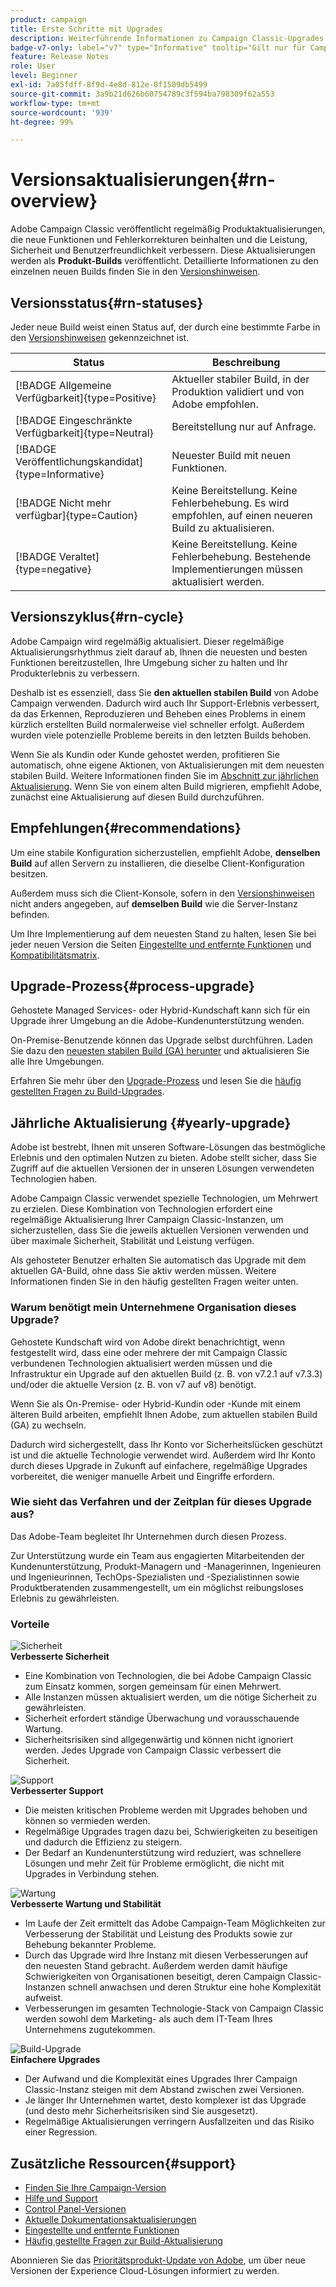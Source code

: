 ```yaml
---
product: campaign
title: Erste Schritte mit Upgrades
description: Weiterführende Informationen zu Campaign Classic-Upgrades
badge-v7-only: label="v7" type="Informative" tooltip="Gilt nur für Campaign Classic v7"
feature: Release Notes
role: User
level: Beginner
exl-id: 7a05fdff-8f9d-4e8d-812e-0f1509db5499
source-git-commit: 3a9b21d626b60754789c3f594ba798309f62a553
workflow-type: tm+mt
source-wordcount: '939'
ht-degree: 99%

---
```


# Versionsaktualisierungen{#rn-overview}



Adobe Campaign Classic veröffentlicht regelmäßig Produktaktualisierungen, die neue Funktionen und Fehlerkorrekturen beinhalten und die Leistung, Sicherheit und Benutzerfreundlichkeit verbessern. Diese Aktualisierungen werden als **Produkt-Builds** veröffentlicht. Detaillierte Informationen zu den einzelnen neuen Builds finden Sie in den [Versionshinweisen](latest-release.md).

## Versionsstatus{#rn-statuses}

Jeder neue Build weist einen Status auf, der durch eine bestimmte Farbe in den [Versionshinweisen](latest-release.md) gekennzeichnet ist.


| Status | Beschreibung |
|---|---|
| [!BADGE Allgemeine Verfügbarkeit]{type=Positive} | Aktueller stabiler Build, in der Produktion validiert und von Adobe empfohlen. |
| [!BADGE Eingeschränkte Verfügbarkeit]{type=Neutral} | Bereitstellung nur auf Anfrage. |
| [!BADGE Veröffentlichungskandidat]{type=Informative} | Neuester Build mit neuen Funktionen. |
| [!BADGE Nicht mehr verfügbar]{type=Caution} | Keine Bereitstellung. Keine Fehlerbehebung. Es wird empfohlen, auf einen neueren Build zu aktualisieren. |
| [!BADGE Veraltet]{type=negative} | Keine Bereitstellung. Keine Fehlerbehebung. Bestehende Implementierungen müssen aktualisiert werden. |

<!--
![](assets/do-not-localize/green3.png) **General Availability** (GA) - Latest stable build, validated in production, and recommended by Adobe. 

![](assets/do-not-localize/limited3.png) **Limited Availability** (LA) - On-demand deployment only.

![](assets/do-not-localize/blue3.png) **Release Candidate** (RC) - Latest build with new capabilities.

![](assets/do-not-localize/orange3.png) **No longer available** - No deployment. No bug fix. Update to a newer build is recommended.

![](assets/do-not-localize/red3.png) **Deprecated** - No deployment. No bug fix. Existing implementations must be upgraded.
-->

## Versionszyklus{#rn-cycle}

Adobe Campaign wird regelmäßig aktualisiert. Dieser regelmäßige Aktualisierungsrhythmus zielt darauf ab, Ihnen die neuesten und besten Funktionen bereitzustellen, Ihre Umgebung sicher zu halten und Ihr Produkterlebnis zu verbessern.

Deshalb ist es essenziell, dass Sie **den aktuellen stabilen Build** von Adobe Campaign verwenden. Dadurch wird auch Ihr Support-Erlebnis verbessert, da das Erkennen, Reproduzieren und Beheben eines Problems in einem kürzlich erstellten Build normalerweise viel schneller erfolgt. Außerdem wurden viele potenzielle Probleme bereits in den letzten Builds behoben.

Wenn Sie als Kundin oder Kunde gehostet werden, profitieren Sie automatisch, ohne eigene Aktionen, von Aktualisierungen mit dem neuesten stabilen Build. Weitere Informationen finden Sie im [Abschnitt zur jährlichen Aktualisierung](#yearly-upgrade). Wenn Sie von einem alten Build migrieren, empfiehlt Adobe, zunächst eine Aktualisierung auf diesen Build durchzuführen.

## Empfehlungen{#recommendations}

Um eine stabile Konfiguration sicherzustellen, empfiehlt Adobe, **denselben Build** auf allen Servern zu installieren, die dieselbe Client-Konfiguration besitzen.

Außerdem muss sich die Client-Konsole, sofern in den [Versionshinweisen](latest-release.md) nicht anders angegeben, auf **demselben Build** wie die Server-Instanz befinden.

Um Ihre Implementierung auf dem neuesten Stand zu halten, lesen Sie bei jeder neuen Version die Seiten [Eingestellte und entfernte Funktionen](../../rn/using/deprecated-features.md) und [Kompatibilitätsmatrix](../../rn/using/compatibility-matrix.md).

## Upgrade-Prozess{#process-upgrade}

Gehostete Managed Services- oder Hybrid-Kundschaft kann sich für ein Upgrade ihrer Umgebung an die Adobe-Kundenunterstützung wenden.

On-Premise-Benutzende können das Upgrade selbst durchführen. Laden Sie dazu den [neuesten stabilen Build (GA) herunter](https://experience.adobe.com/#/downloads/content/software-distribution/de/campaign.html) und aktualisieren Sie alle Ihre Umgebungen.

Erfahren Sie mehr über den [Upgrade-Prozess](../../production/using/build-upgrade.md) und lesen Sie die [häufig gestellten Fragen zu Build-Upgrades](../../platform/using/faq-build-upgrade.md).

## Jährliche Aktualisierung {#yearly-upgrade}

Adobe ist bestrebt, Ihnen mit unseren Software-Lösungen das bestmögliche Erlebnis und den optimalen Nutzen zu bieten. Adobe stellt sicher, dass Sie Zugriff auf die aktuellen Versionen der in unseren Lösungen verwendeten Technologien haben.

Adobe Campaign Classic verwendet spezielle Technologien, um Mehrwert zu erzielen. Diese Kombination von Technologien erfordert eine regelmäßige Aktualisierung Ihrer Campaign Classic-Instanzen, um sicherzustellen, dass Sie die jeweils aktuellen Versionen verwenden und über maximale Sicherheit, Stabilität und Leistung verfügen.

Als gehosteter Benutzer erhalten Sie automatisch das Upgrade mit dem aktuellen GA-Build, ohne dass Sie aktiv werden müssen. Weitere Informationen finden Sie in den häufig gestellten Fragen weiter unten.

### Warum benötigt mein Unternehmene Organisation dieses Upgrade?

Gehostete Kundschaft wird von Adobe direkt benachrichtigt, wenn festgestellt wird, dass eine oder mehrere der mit Campaign Classic verbundenen Technologien aktualisiert werden müssen und die Infrastruktur ein Upgrade auf den aktuellen Build (z. B. von v7.2.1 auf v7.3.3) und/oder die aktuelle Version (z. B. von v7 auf v8) benötigt.

Wenn Sie als On-Premise- oder Hybrid-Kundin oder -Kunde mit einem älteren Build arbeiten, empfiehlt Ihnen Adobe, zum aktuellen stabilen Build (GA) zu wechseln.

Dadurch wird sichergestellt, dass Ihr Konto vor Sicherheitslücken geschützt ist und die aktuelle Technologie verwendet wird. Außerdem wird Ihr Konto durch dieses Upgrade in Zukunft auf einfachere, regelmäßige Upgrades vorbereitet, die weniger manuelle Arbeit und Eingriffe erfordern.

### Wie sieht das Verfahren und der Zeitplan für dieses Upgrade aus?

Das Adobe-Team begleitet Ihr Unternehmen durch diesen Prozess.

Zur Unterstützung wurde ein Team aus engagierten Mitarbeitenden der Kundenunterstützung, Produkt-Managern und -Managerinnen, Ingenieuren und Ingenieurinnen, TechOps-Spezialisten und -Spezialistinnen sowie Produktberatenden zusammengestellt, um ein möglichst reibungsloses Erlebnis zu gewährleisten.

### Vorteile

<tr>
  <td>
      <img alt="Sicherheit" src="assets/do-not-localize/security.png"/>
    <div>
    <strong>Verbesserte Sicherheit</strong>
    </div>
    <ul>
    <li>Eine Kombination von Technologien, die bei Adobe Campaign Classic zum Einsatz kommen, sorgen gemeinsam für einen Mehrwert.</li>
    <li>Alle Instanzen müssen aktualisiert werden, um die nötige Sicherheit zu gewährleisten.</li>
    <li>Sicherheit erfordert ständige Überwachung und vorausschauende Wartung.</li>
    <li>Sicherheitsrisiken sind allgegenwärtig und können nicht ignoriert werden. Jedes Upgrade von Campaign Classic verbessert die Sicherheit.</li>
    </ul>
  </td>

<td>
      <img alt="Support" src="assets/do-not-localize/support.png" />
    <div>
    <strong>Verbesserter Support</strong>
    </div>
    <ul>
    <li>Die meisten kritischen Probleme werden mit Upgrades behoben und können so vermieden werden.</li>
    <li>Regelmäßige Upgrades tragen dazu bei, Schwierigkeiten zu beseitigen und dadurch die Effizienz zu steigern.</li>
    <li>Der Bedarf an Kundenunterstützung wird reduziert, was schnellere Lösungen und mehr Zeit für Probleme ermöglicht, die nicht mit Upgrades in Verbindung stehen.</li>
    </ul>
  </td>
</tr>

<tr>
  <td>
      <img alt="Wartung" src="assets/do-not-localize/maintenance.png"/>
    <div>
    <strong>Verbesserte Wartung und Stabilität</strong>
    </div>
    <ul>
    <li>Im Laufe der Zeit ermittelt das Adobe Campaign-Team Möglichkeiten zur Verbesserung der Stabilität und Leistung des Produkts sowie zur Behebung bekannter Probleme.</li>
    <li>Durch das Upgrade wird Ihre Instanz mit diesen Verbesserungen auf den neuesten Stand gebracht. Außerdem werden damit häufige Schwierigkeiten von Organisationen beseitigt, deren Campaign Classic-Instanzen schnell anwachsen und deren Struktur eine hohe Komplexität aufweist.</li>
    <li>Verbesserungen im gesamten Technologie-Stack von Campaign Classic werden sowohl dem Marketing- als auch dem IT-Team Ihres Unternehmens zugutekommen.</li>
    </ul>
  </td>

<td>
      <img alt="Build-Upgrade" src="assets/do-not-localize/upgrades.png" />
    <div>
    <strong>Einfachere Upgrades</strong>
    </a>
    </div>
    <ul>
    <li>Der Aufwand und die Komplexität eines Upgrades Ihrer Campaign Classic-Instanz steigen mit dem Abstand zwischen zwei Versionen.</li>
    <li>Je länger Ihr Unternehmen wartet, desto komplexer ist das Upgrade (und desto mehr Sicherheitsrisiken sind Sie ausgesetzt).</li>
    <li>Regelmäßige Aktualisierungen verringern Ausfallzeiten und das Risiko einer Regression.</li>
    </ul>
  </td>
</tr>
</table>

## Zusätzliche Ressourcen{#support}

* [Finden Sie Ihre Campaign-Version](../../platform/using/launching-adobe-campaign.md#getting-your-campaign-version)
* [Hilfe und Support](../../support.md)
* [Control Panel-Versionen](https://experienceleague.adobe.com/docs/control-panel/using/release-notes.html?lang=de)
* [Aktuelle Dokumentationsaktualisierungen](../../rn/using/documentation-updates.md)
* [Eingestellte und entfernte Funktionen](../../rn/using/deprecated-features.md)
* [Häufig gestellte Fragen zur Build-Aktualisierung](../../platform/using/faq-build-upgrade.md)

Abonnieren Sie das [Prioritätsprodukt-Update von Adobe](https://www.adobe.com/de/subscription/priority-product-update.html), um über neue Versionen der Experience Cloud-Lösungen informiert zu werden.
